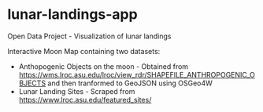 # lunar-landings-app
Open Data Project - Visualization of lunar landings

Interactive Moon Map containing two datasets:
 - Anthopogenic Objects on the moon - Obtained from https://wms.lroc.asu.edu/lroc/view_rdr/SHAPEFILE_ANTHROPOGENIC_OBJECTS and then tranformed to GeoJSON using OSGeo4W
 - Lunar Landing Sites - Scraped from https://www.lroc.asu.edu/featured_sites/

